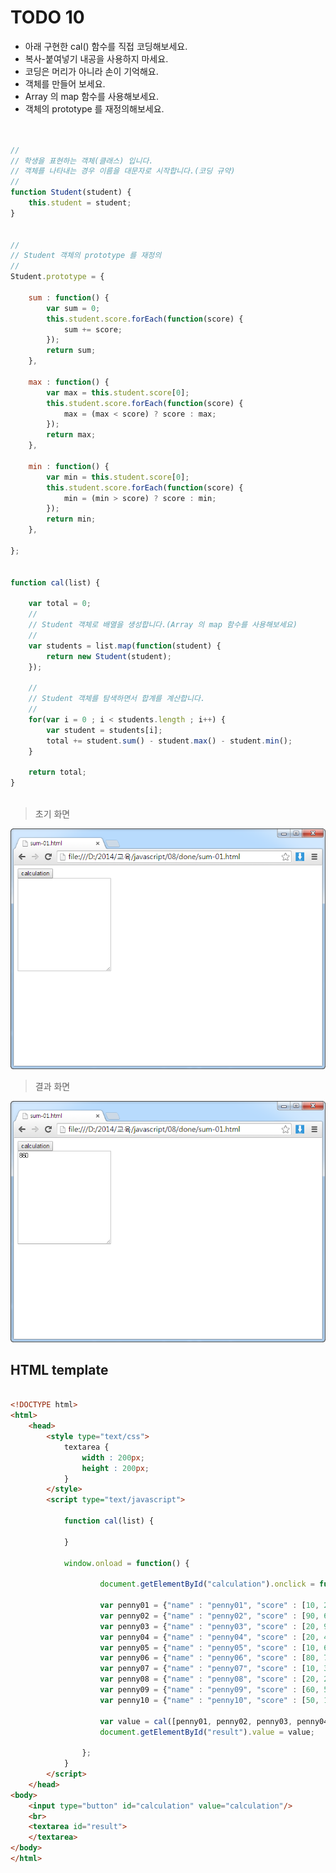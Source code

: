﻿TODO 10
========

* 아래 구현한 cal() 함수를 직접 코딩해보세요.
* 복사-붙여넣기 내공을 사용하지 마세요.
* 코딩은 머리가 아니라 손이 기억해요.
* 객체를 만들어 보세요.
* Array 의 map 함수를 사용해보세요.
* 객체의 prototype 를 재정의해보세요.

```javascript


//
// 학생을 표현하는 객체(클래스) 입니다.
// 객체를 나타내는 경우 이름을 대문자로 시작합니다.(코딩 규약)
//
function Student(student) {				
	this.student = student;	
}


//
// Student 객체의 prototype 를 재정의
//			
Student.prototype = {

	sum : function() {
		var sum = 0;
		this.student.score.forEach(function(score) {
			sum += score;					
		});					
		return sum;	
	},

	max : function() {
		var max = this.student.score[0];
		this.student.score.forEach(function(score) {
			max = (max < score) ? score : max; 					
		});					
		return max;				
	},

	min : function() {
		var min = this.student.score[0];
		this.student.score.forEach(function(score) {
			min = (min > score) ? score : min;			
		});					
		return min;			
	},

};
	
	
function cal(list) {
	
	var total = 0;
	//
	// Student 객체로 배열을 생성합니다.(Array 의 map 함수를 사용해보세요)
	//
	var students = list.map(function(student) {
		return new Student(student);
	});
	
	//
	// Student 객체를 탐색하면서 합계를 계산합니다.
	//				
	for(var i = 0 ; i < students.length ; i++) {
		var student = students[i];
		total += student.sum() - student.max() - student.min();
	}
	
	return total;
}
			

```

> 초기 화면

![TODO10](https://raw.githubusercontent.com/lightsh/jsstudy/master/08/todo/images/todo_01.png)


>  결과 화면

![TODO10](https://raw.githubusercontent.com/lightsh/jsstudy/master/08/todo/images/todo_01_result.png)

## HTML template

```html

<!DOCTYPE html> 
<html>
	<head>
		<style type="text/css">
			textarea {
				width : 200px;
				height : 200px;
			}
		</style>
		<script type="text/javascript">
		
			function cal(list) {
			
			}
			
			window.onload = function() {
			
					document.getElementById("calculation").onclick = function() {
					
					var penny01 = {"name" : "penny01", "score" : [10, 20, 30, 50]};
					var penny02 = {"name" : "penny02", "score" : [90, 60, 50, 20]};
					var penny03 = {"name" : "penny03", "score" : [20, 90, 50, 80]};
					var penny04 = {"name" : "penny04", "score" : [20, 40, 50, 80]};
					var penny05 = {"name" : "penny05", "score" : [10, 60, 20, 70]};
					var penny06 = {"name" : "penny06", "score" : [80, 70, 60, 50]};
					var penny07 = {"name" : "penny07", "score" : [10, 30, 40, 90]};
					var penny08 = {"name" : "penny08", "score" : [20, 20, 90, 40]};
					var penny09 = {"name" : "penny09", "score" : [60, 50, 20, 10]};
					var penny10 = {"name" : "penny10", "score" : [50, 10, 80, 20]};
					
					var value = cal([penny01, penny02, penny03, penny04, penny05, penny06, penny07, penny08, penny09, penny10]);
					document.getElementById("result").value = value;
					
				};
			}			
		</script>
	</head>
<body>               
	<input type="button" id="calculation" value="calculation"/>
    <br>	
    <textarea id="result">
	</textarea>
</body>
</html>

```
